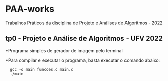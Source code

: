 # PAA-works
Trabalhos Práticos da disciplina de Projeto e Análises de Algoritmos - 2022

## tp0 - Projeto e Análise de Algoritmos - UFV 2022

  *Programa simples de gerador de imagem pelo terminal
  
  *Para compilar e executar o programa, basta executar o comando abaixo:
  
      gcc -o main funcoes.c main.c
      ./main
